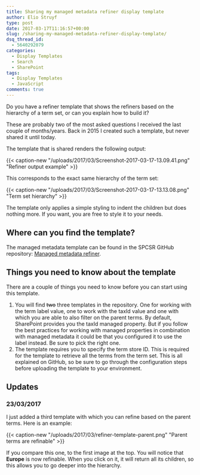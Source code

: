 ```yaml
---
title: Sharing my managed metadata refiner display template
author: Elio Struyf
type: post
date: 2017-03-17T11:16:57+00:00
slug: /sharing-my-managed-metadata-refiner-display-template/
dsq_thread_id:
  - 5640292079
categories:
  - Display Templates
  - Search
  - SharePoint
tags:
  - Display Templates
  - JavaScript
comments: true
---
```


Do you have a refiner template that shows the refiners based on the hierarchy of a term set, or can you explain how to build it?

These are probably two of the most asked questions I received the last couple of months/years. Back in 2015 I created such a template, but never shared it until today.

The template that is shared renders the following output:

{{< caption-new "/uploads/2017/03/Screenshot-2017-03-17-13.09.41.png" "Refiner output example" >}}

This corresponds to the exact same hierarchy of the term set:

{{< caption-new "/uploads/2017/03/Screenshot-2017-03-17-13.13.08.png" "Term set hierarchy" >}}

The template only applies a simple styling to indent the children but does nothing more. If you want, you are free to style it to your needs.

## Where can you find the template?

The managed metadata template can be found in the SPCSR GitHub repository: [Managed metadata refiner](https://github.com/SPCSR/DisplayTemplates/tree/master/Search%20Display%20Templates/Refiners/Managed%20metadate%20refiner).

## Things you need to know about the template

There are a couple of things you need to know before you can start using this template.

1.  You will find <del>two</del> three templates in the repository. One for working with the term label value, one to work with the taxId value and one with which you are able to also filter on the parent terms. By default, SharePoint provides you the taxId managed property. But if you follow the best practices for working with managed properties in combination with managed metadata it could be that you configured it to use the label instead. Be sure to pick the right one.
2.  The template requires you to specify the term store ID. This is required for the template to retrieve all the terms from the term set. This is all explained on GitHub, so be sure to go through the configuration steps before uploading the template to your environment.

## Updates

### 23/03/2017

I just added a third template with which you can refine based on the parent terms. Here is an example:

{{< caption-new "/uploads/2017/03/refiner-template-parent.png" "Parent terms are refinable" >}}

If you compare this one, to the first image at the top. You will notice that **Europe** is now refinable. When you click on it, it will return all its children, so this allows you to go deeper into the hierarchy.